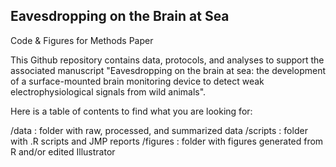 ## Eavesdropping on the Brain at Sea
Code & Figures for Methods Paper

This Github repository contains data, protocols, and analyses to support the associated manuscript "Eavesdropping on the brain at sea: the development of a surface-mounted brain monitoring device to detect weak electrophysiological signals from wild animals".

Here is a table of contents to find what you are looking for:

/data : folder with raw, processed, and summarized data
/scripts : folder with .R scripts and JMP reports
/figures : folder with figures generated from R and/or edited Illustrator
